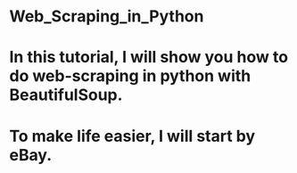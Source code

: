 # Web_Scraping_in_Python

# In this tutorial, I will show you how to do web-scraping in python with BeautifulSoup. 

# To make life easier, I will start by eBay. 
